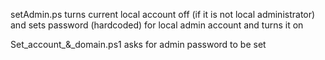 setAdmin.ps turns current local account off (if it is not local administrator) and sets password (hardcoded) for local admin account and turns it on

Set_account_&_domain.ps1 asks for admin password to be set
